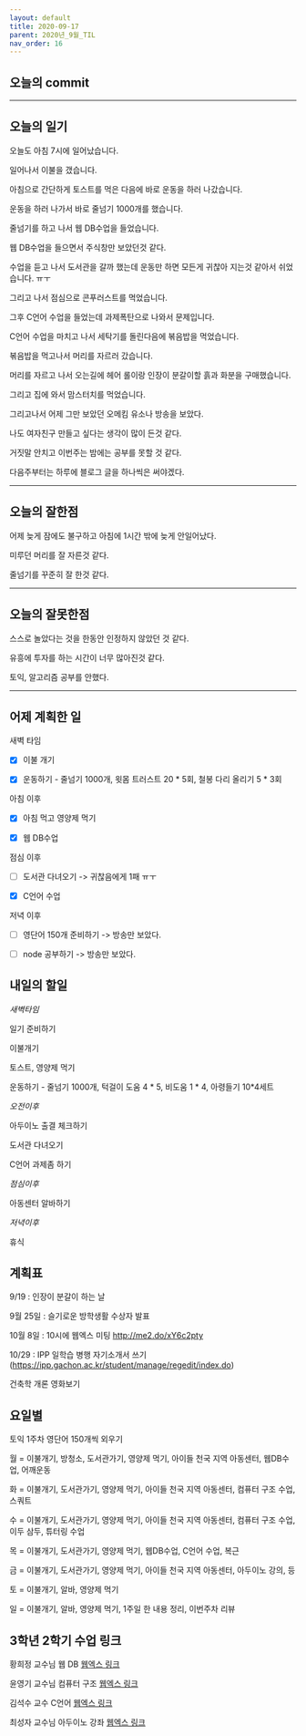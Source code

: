 ```yaml
---
layout: default
title: 2020-09-17
parent: 2020년_9월_TIL
nav_order: 16
---
```


## 오늘의 commit

---

## 오늘의 일기

오늘도 아침 7시에 일어났습니다.

일어나서 이불을 갰습니다.

아침으로 간단하게 토스트를 먹은 다음에 바로 운동을 하러 나갔습니다.

운동을 하러 나가서 바로 줄넘기 1000개를 했습니다.

줄넘기를 하고 나서 웹 DB수업을 들었습니다.

웹 DB수업을 들으면서 주식창만 보았던것 같다.

수업을 듣고 나서 도서관을 갈까 했는데 운동만 하면 모든게 귀찮아 지는것 같아서 쉬었습니다. ㅠㅜ

그리고 나서 점심으로 콘푸러스트를 먹었습니다.

그후 C언어 수업을 들었는데 과제폭탄으로 나와서 문제입니다.

C언어 수업을 마치고 나서 세탁기를 돌린다음에 볶음밥을 먹었습니다.

볶음밥을 먹고나서 머리를 자르러 갔습니다.

머리를 자르고 나서 오는길에 헤어 롤이랑 인장이 분갈이할 흙과 화분을 구매했습니다.

그리고 집에 와서 맘스터치를 먹었습니다.

그리고나서 어제 그만 보았던 오메킴 유소나 방송을 보았다.

나도 여자친구 만들고 싶다는 생각이 많이 든것 같다.

거짓말 안치고 이번주는 밤에는 공부를 못할 것 같다.

다음주부터는 하루에 블로그 글을 하나씩은 써야겠다.

---

## 오늘의 잘한점

어제 늦게 잠에도 불구하고 아침에 1시간 밖에 늦게 안일어났다.

미루던 머리를 잘 자른것 같다.

줄넘기를 꾸준히 잘 한것 같다.

---

## 오늘의 잘못한점

스스로 놀았다는 것을 한동안 인정하지 않았던 것 같다.

유흥에 투자를 하는 시간이 너무 많아진것 같다.

토익, 알고리즘 공부를 안했다.

---

## 어제 계획한 일

새벽 타임

- [X] 이불 개기

- [X] 운동하기 - 줄넘기 1000개, 윗몸 트러스트 20 * 5회, 철봉 다리 올리기 5 * 3회

아침 이후

- [X] 아침 먹고 영양제 먹기

- [X] 웹 DB수업

점심 이후

- [ ] 도서관 다녀오기 -> 귀찮음에게 1패 ㅠㅜ

- [X] C언어 수업

저녁 이후

- [ ] 영단어 150개 준비하기 -> 방송만 보았다.

- [ ] node 공부하기 -> 방송만 보았다.

## 내일의 할일

*새벽타임*

일기 준비하기

이불개기

토스트, 영양제 먹기

운동하기 - 줄넘기 1000개, 턱걸이 도움 4 * 5, 비도움 1 * 4, 아령들기 10*4세트

*오전이후*

아두이노 출결 체크하기

도서관 다녀오기

C언어 과제좀 하기

*점심이후*

아동센터 알바하기

*저녁이후*

휴식

## 계획표

9/19 : 인장이 분갈이 하는 날

9월 25일 : 슬기로운 방학생활 수상자 발표

10월 8일 : 10시에 웹엑스 미팅 http://me2.do/xY6c2pty

10/29 : IPP 일학습 병행 자기소개서 쓰기(https://ipp.gachon.ac.kr/student/manage/regedit/index.do)

건축학 개론 영화보기

## 요일별

토익 1주차 영단어 150개씩 외우기

월 = 이불개기, 방청소, 도서관가기, 영양제 먹기, 아이들 천국 지역 아동센터, 웹DB수업, 어깨운동

화 = 이불개기, 도서관가기, 영양제 먹기, 아이들 천국 지역 아동센터, 컴퓨터 구조 수업, 스쿼트

수 = 이불개기, 도서관가기, 영양제 먹기, 아이들 천국 지역 아동센터, 컴퓨터 구조 수업, 이두 삼두, 튜터링 수업

목 = 이불개기, 도서관가기, 영양제 먹기, 웹DB수업, C언어 수업, 복근

금 = 이불개기, 도서관가기, 영양제 먹기, 아이들 천국 지역 아동센터, 아두이노 강의, 등

토 = 이불개기, 알바, 영양제 먹기

일 = 이불개기, 알바, 영양제 먹기, 1주일 한 내용 정리, 이번주차 리뷰

## 3학년 2학기 수업 링크

황희정 교수님 웹 DB [웹엑스 링크](https://gachon.webex.com/meet/hwanghj)

윤영기 교수님 컴퓨터 구조 [웹엑스 링크](http://gachon.webex.com/meet/ykyoon)

김석수 교수 C언어 [웹엑스 링크](http://gachon.webex.com/meet/sskim)

최성자 교수님 아두이노 강좌 [웹엑스 링크](https://gachon.webex.com/meet/artchoi0g)
